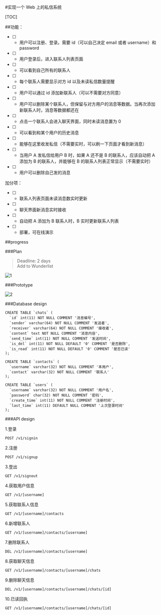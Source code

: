 #实现一个 Web 上的私信系统  

[TOC]

##功能：  

- [ ] * 用户可以注册、登录。需要 id（可以自己决定 email 或者 username）和 password  
- [ ] * 用户登录后，进入联系人列表页面  
- [ ] - 可以看到自己所有的联系人  
- [ ] - 每个联系人需要显示对方 id 以及未读私信数量提醒  
- [ ] - 用户可以通过 id 添加新联系人（可以不需要对方同意）  
- [ ] - 用户可以删除某个联系人，但保留与对方用户的消息等数据。当再次添加新联系人时，消息等数据都还在  
- [ ] * 点击一个联系人会进入聊天界面，同时未读消息置为 0  
- [ ] - 可以看到和某个用户的历史消息  
- [ ] - 能够在这里收发私信（不需要实时，可以刷一下页面才看到新消息）  
- [ ] - 当用户 A 发私信给用户 B 时，如果 A 还不是 B 的联系人，应该自动把 A 添加为 B 的联系人，并能够在 B 的联系人列表正常显示（不需要实时）  
- [ ] - 用户可以删除自己发的消息  

加分项：  

- [ ] * 联系人列表页面未读消息数实时更新  
- [ ] * 聊天界面新消息实时接收  
- [ ] * 自动把 A 添加为 B 联系人时，B 实时更新联系人列表  
- [ ] * 部署，可在线演示  

##progress  

###Plan  
>Deadline: 2 days  
>Add to Wunderlist  

![1](http://ww1.sinaimg.cn/large/9f47c048gy1fdlms5yaoqj21kw0zk7wh)

###Prototype  

![2](http://ww1.sinaimg.cn/large/9f47c048gy1fdlnu5ebs0j21kw16oakv)


###Database design  

```
CREATE TABLE `chats` (
  `id` int(11) NOT NULL COMMENT '消息编号',
  `sender` varchar(64) NOT NULL COMMENT '发送者',
  `receiver` varchar(64) NOT NULL COMMENT '接收者',
  `content` text NOT NULL COMMENT '消息内容',
  `send_time` int(11) NOT NULL COMMENT '发送时间',
  `is_del` int(11) NOT NULL DEFAULT '0' COMMENT '是否删除',
  `is_read` int(11) NOT NULL DEFAULT '0' COMMENT '是否已读'
);

CREATE TABLE `contacts` (
  `username` varchar(32) NOT NULL COMMENT '本用户',
  `contact` varchar(32) NOT NULL COMMENT '联系人'
);

CREATE TABLE `users` (
  `username` varchar(32) NOT NULL COMMENT '用户名',
  `password` char(32) NOT NULL COMMENT '密码',
  `create_time` int(11) NOT NULL COMMENT '注册时间',
  `last_time` int(11) DEFAULT NULL COMMENT '上次登录时间'
);
```

###API design  

1.登录
```
POST /v1/signin
```  

2.注册  
```
POST /v1/signup
```

3.登出
```
GET /v1/signout
```

4.获取用户信息  
```
GET /v1/[username]
```

5.获取联系人信息
```
GET /v1/[username]/contacts
```

6.新增联系人
```
GET /v1/[username]/contacts/[username]
```

7.删除联系人
```
DEL /v1/[username]/contacts/[username]  
```

8.获取聊天信息  
```
GET /v1/[username]/contacts/[username]/chats
```

9.删除聊天信息
```
DEL /v1/[username]/contacts/[username]/chats/[id]
```

10.已读回执
```
GET /v1/[username]/contacts/[username]/chats/[id]
```
